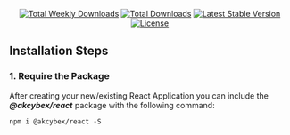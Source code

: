 <br/><br/>
<p align="center">
<a href="https://npmjs.org/packages/@akcybex/react"><img src="https://img.shields.io/npm/dw/@akcybex/react.svg" alt="Total Weekly Downloads"></a>
<a href="https://npmjs.org/packages/@akcybex/react"><img src="https://img.shields.io/npm/dm/@akcybex/react.svg" alt="Total Downloads"></a>
<a href="https://npmjs.org/packages/@akcybex/react"><img src="https://img.shields.io/npm/v/@akcybex/react.svg" alt="Latest Stable Version"></a>
<a href="https://npmjs.org/packages/@akcybex/react"><img src="https://img.shields.io/npm/l/@akcybex/react.svg" alt="License"></a>
</p>

## Installation Steps

### 1. Require the Package
After creating your new/existing React Application you can include the ***@akcybex/react*** package with the following command:
```shell
npm i @akcybex/react -S
```